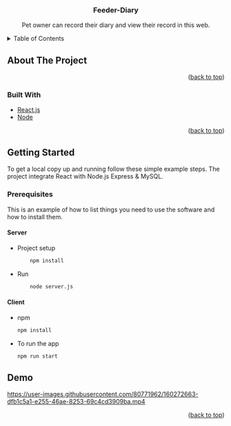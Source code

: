 <div id="top"></div>

<br />
<div align="center">

<h3 align="center">Feeder-Diary</h3>

  <p align="center">
   Pet owner can record their diary and view their record in this web.
  </p>
</div>

<!-- TABLE OF CONTENTS -->
<details>
  <summary>Table of Contents</summary>
  <ol>
    <li>
      <a href="#about-the-project">About The Project</a>
      <ul>
        <li><a href="#built-with">Built With</a></li>
      </ul>
    </li>
    <li>
      <a href="#getting-started">Getting Started</a>
      <ul>
        <li><a href="#prerequisites">Prerequisites</a></li>
        <li><a href="#installation">Installation</a></li>
      </ul>
    </li>
    <li><a href="#usage">Usage</a></li>
  </ol>
</details>

<!-- ABOUT THE PROJECT -->

## About The Project

<p align="right">(<a href="#top">back to top</a>)</p>

### Built With

- [React.js](https://reactjs.org/)
- [Node](https://nodejs.org/en/)

<p align="right">(<a href="#top">back to top</a>)</p>

<!-- GETTING STARTED -->

## Getting Started

To get a local copy up and running follow these simple example steps.
The project integrate React with Node.js Express & MySQL.

### Prerequisites

This is an example of how to list things you need to use the software and how to install them.

#### Server

- Project setup

    ```sh
        npm install
    ```

- Run

    ```sh
        node server.js
    ```

#### Client
- npm

  ```sh
  npm install
  ```

- To run the app

  ```sh
  npm run start
  ```

## Demo

https://user-images.githubusercontent.com/80771962/160272663-dfb1c5a1-e255-46ae-8253-69c4cd3909ba.mp4


<p align="right">(<a href="#top">back to top</a>)</p>
